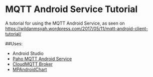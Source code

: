 # MQTT Android Service Tutorial
A tutorial for using the MQTT Android Service, as seen on https://wildanmsyah.wordpress.com/2017/05/11/mqtt-android-client-tutorial/

##Uses:
- Android Studio
- [Paho MQTT Android Service](https://github.com/eclipse/paho.mqtt.android)
- [CloudMQTT Broker](https://www.cloudmqtt.com/)
- [MPAndroidChart](https://github.com/PhilJay/MPAndroidChart)

